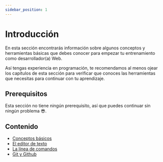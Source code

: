 ```yaml
---
sidebar_position: 1
---
```

# Introducción

En esta sección encontrarás información sobre algunos conceptos y herramientas básicas que debes conocer para empezar tu entrenamiento como desarrollador\(a\) Web.

Así tengas experiencia en programación, te recomendamos al menos ojear los capítulos de esta sección para verificar que conoces las herramientas que necesitas para continuar con tu aprendizaje.

## Prerequisitos

Esta sección no tiene ningún prerequisito, así que puedes continuar sin ningún problema 😎.

## Contenido

* [Conceptos básicos](conceptos-basicos.md)
* [El editor de texto](el-editor-de-texto.md)
* [La línea de comandos](la-linea-de-comandos.md)
* [Git y Github](git-y-github.md)


